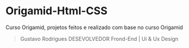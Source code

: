 # Origamid-Html-CSS
 Curso Origamid, projetos feitos e realizado com base no curso Origamid
 
> Gustavo Rodrigues
> DESEVOLVEDOR Frond-End | Ui & Ux Design


